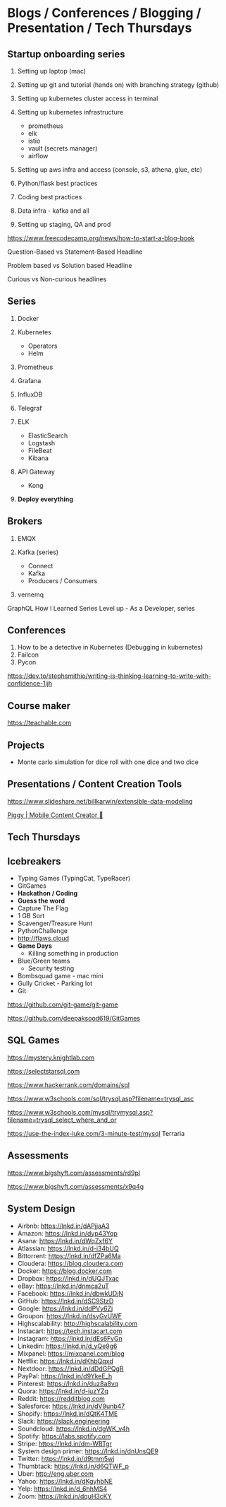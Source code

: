# Blogs / Conferences / Blogging / Presentation / Tech Thursdays

## Startup onboarding series

1. Setting up laptop (mac)
2. Setting up git and tutorial (hands on) with branching strategy (github)
3. Setting up kubernetes cluster access in terminal
4. Setting up kubernetes infrastructure

   - prometheus
   - elk
   - istio
   - vault (secrets manager)
   - airflow

5. Setting up aws infra and access (console, s3, athena, glue, etc)
6. Python/flask best practices
7. Coding best practices
8. Data infra - kafka and all
9. Setting up staging, QA and prod

<https://www.freecodecamp.org/news/how-to-start-a-blog-book>

Question-Based vs Statement-Based Headline

Problem based vs Solution based Headline

Curious vs Non-curious headlines

## Series

1. Docker
2. Kubernetes

   - Operators
   - Helm

3. Prometheus
4. Grafana
5. InfluxDB
6. Telegraf
7. ELK

   - ElasticSearch
   - Logstash
   - FileBeat
   - Kibana

8. API Gateway

   - Kong

9. **Deploy everything**

## Brokers

1. EMQX
2. Kafka (series)

   - Connect
   - Kafka
   - Producers / Consumers

3. vernemq

GraphQL
How I Learned Series
Level up - As a Developer, series

## Conferences

1. How to be a detective in Kubernetes (Debugging in kubernetes)
2. Failcon
3. Pycon

<https://dev.to/stephsmithio/writing-is-thinking-learning-to-write-with-confidence-1ijh>

## Course maker

<https://teachable.com>

## Projects

- Monte carlo simulation for dice roll with one dice and two dice

## Presentations / Content Creation Tools

<https://www.slideshare.net/billkarwin/extensible-data-modeling>

[Piggy | Mobile Content Creator 🐷](https://piggy.to/)

## Tech Thursdays

## Icebreakers

- Typing Games (TypingCat, TypeRacer)
- GitGames
- **Hackathon / Coding**
- **Guess the word**
- Capture The Flag
- 1 GB Sort
- Scavenger/Treasure Hunt
- PythonChallenge
- <http://flaws.cloud>
- **Game Days**
  - Killing something in production
- Blue/Green teams
  - Security testing
- Bombsquad game - mac mini
- Gully Cricket - Parking lot
- Git

<https://github.com/git-game/git-game>

<https://github.com/deepaksood619/GitGames>

## SQL Games

<https://mystery.knightlab.com>

<https://selectstarsql.com>

<https://www.hackerrank.com/domains/sql>

<https://www.w3schools.com/sql/trysql.asp?filename=trysql_asc>

<https://www.w3schools.com/mysql/trymysql.asp?filename=trysql_select_where_and_or>

<https://use-the-index-luke.com/3-minute-test/mysql>
Terraria

## Assessments

<https://www.bigshyft.com/assessments/rd9pl>

<https://www.bigshyft.com/assessments/x9q4g>

## System Design

- Airbnb: <https://lnkd.in/dAPjjaA3>
- Amazon: <https://lnkd.in/dyp43Yqp>
- Asana: <https://lnkd.in/dWqZxf6Y>
- Atlassian: <https://lnkd.in/d-i34bUQ>
- Bittorrent: <https://lnkd.in/dfZPa6Ma>
- Cloudera: <https://blog.cloudera.com>
- Docker: <https://blog.docker.com>
- Dropbox: <https://lnkd.in/dUQJTxac>
- eBay: <https://lnkd.in/dnmca2uT>
- Facebook: <https://lnkd.in/dbwkUDjN>
- GitHub: <https://lnkd.in/dSC9StzD>
- Google: <https://lnkd.in/ddPVy6Zj>
- Groupon: <https://lnkd.in/dsyGvUWF>
- Highscalability: <http://highscalability.com>
- Instacart: <https://tech.instacart.com>
- Instagram: <https://lnkd.in/dEs6FyGn>
- Linkedin: <https://lnkd.in/d_yQe9g6>
- Mixpanel: <https://mixpanel.com/blog>
- Netflix: <https://lnkd.in/dKhbQqxd>
- Nextdoor: <https://lnkd.in/dDdGPQgR>
- PayPal: <https://lnkd.in/d9YkeE_h>
- Pinterest: <https://lnkd.in/duz8a8vq>
- Quora: <https://lnkd.in/d-iuzYZq>
- Reddit: <https://redditblog.com>
- Salesforce: <https://lnkd.in/dV9unb47>
- Shopify: <https://lnkd.in/dQtK4TME>
- Slack: <https://slack.engineering>
- Soundcloud: <https://lnkd.in/dgWK_v4h>
- Spotify: <https://labs.spotify.com>
- Stripe: <https://lnkd.in/dm-WBTgr>
- System design primer: <https://lnkd.in/dnUnsQE9>
- Twitter: <https://lnkd.in/d9tmm5wj>
- Thumbtack: <https://lnkd.in/d6QTWF_p>
- Uber: <http://eng.uber.com>
- Yahoo: <https://lnkd.in/dKgyhbNE>
- Yelp: <https://lnkd.in/d_6hhMS4>
- Zoom: <https://lnkd.in/dquH3cKY>
